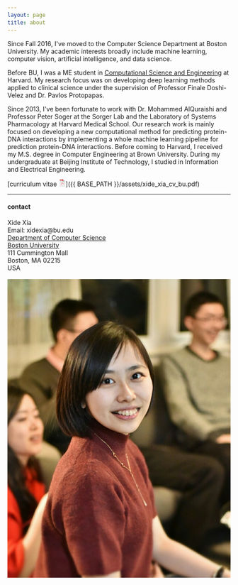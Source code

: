 ```yaml
---
layout: page
title: about
---
```


Since Fall 2016, I've moved to the Computer Science Department at Boston University. My academic interests broadly include machine learning, computer vision, artificial intelligence, and data science.

Before BU, I was a ME student in [Computational Science and Engineering](http://iacs.seas.harvard.edu/)  at Harvard. My research focus was on developing deep learning methods applied to clinical science under the supervision of Professor Finale Doshi-Velez and Dr. Pavlos Protopapas. 

Since 2013, I've been fortunate to work with Dr. Mohammed AlQuraishi  and Professor Peter Soger at the Sorger Lab and the Laboratory of Systems Pharmacology at Harvard Medical School. Our research work is mainly focused on developing a new computational method for predicting protein-DNA interactions by implementing a whole machine learning pipeline for prediction protein-DNA interactions.  Before coming to Harvard, I received my M.S. degree in Computer Engineering at Brown University. During my undergraduate at Beijing Institute of Technology, I studied in Information and Electrical Engineering.

[curriculum vitae ![CV as pdf](icons16/pdf-icon.png)]({{ BASE_PATH }}/assets/xide_xia_cv_bu.pdf)

---

<div class="container">
<h4><a name="contact"></a>contact</h4>

<div class="row-fluid">
<div class="span5">
Xide Xia<br/>
<div id="hide_email">
Email: xidexia@bu.edu <br/>
<a href="http://www.bu.edu/cs/">Department of Computer Science</a><br/>
<a href="http://www.bu.edu">Boston University</a><br/>
111 Cummington Mall<br/>
Boston, MA 02215<br/>
USA<br/><br/>

</div>
</div>

<div class="span2">
<a href="../assets/pics/xidexia.jpg">
<img src="../assets/pics/xidexia.jpg"
title="Xide Xia" alt="Xide Xia"/></a>
</div>
</div>
</div>
